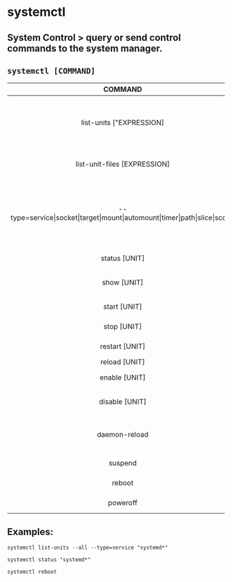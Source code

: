 # systemctl

**System Control** > query or send control commands to the system manager.
---

` systemctl [COMMAND] `
---

| **COMMAND** | description |
|:---:|:---:|
| list-units ["EXPRESSION] | display the currently active units <br> pass `--all` to see loaded but inactive units |
| list-unit-files [EXPRESSION] | display all unit files available on the system |
| --type=service\|socket\|target\|mount\|automount\|timer\|path\|slice\|scope | filter the output based on the type of units <br> only valid in combination with the `list-units` or `list-unit-files` |
| status [UNIT] | display status of units |
| show [UNIT] | display properties of units |
| start [UNIT] | start(activate) units |
| stop [UNIT] | stop(deactivate) units |
| restart [UNIT] | start or restart units |
| reload [UNIT] | reload units |
| enable [UNIT] | enable a unit to start at boot |
| disable [UNIT] | disable a unit from starting at boot |
| daemon-reload | reloads the systemd manager configuration |
| suspend | suspend the system |
| reboot | reboot the system |
| poweroff | shutdown the system |

## Examples:
` systemctl list-units --all --type=service "systemd*" `

` systemctl status "systemd*" `

` systemctl reboot `